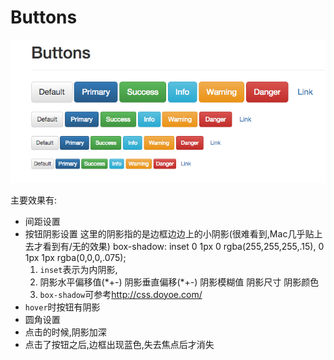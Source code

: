 # Buttons

![Button效果](QQ20151216-0.png)

主要效果有:

* 间距设置
* 按钮阴影设置
    这里的阴影指的是边框边边上的小阴影(很难看到,Mac几乎贴上去才看到有/无的效果)
        box-shadow: inset 0 1px 0 rgba(255,255,255,.15), 0 1px 1px rgba(0,0,0,.075);
    1. `inset`表示为内阴影,
    2. 阴影水平偏移值(\*+-) 阴影垂直偏移(\*+-) 阴影模糊值 阴影尺寸 阴影颜色
    3. `box-shadow`可参考<http://css.doyoe.com/>
* `hover`时按钮有阴影
* 圆角设置
* 点击的时候,阴影加深
* 点击了按钮之后,边框出现蓝色,失去焦点后才消失

